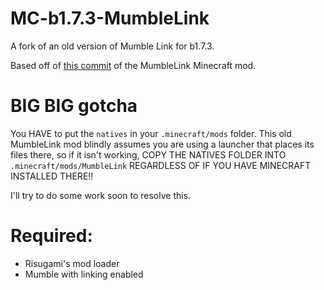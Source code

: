 # MC-b1.7.3-MumbleLink
A fork of an old version of Mumble Link for b1.7.3.

Based off of [this commit](https://sourceforge.net/p/modmumblelink/code/72/tree/) of the MumbleLink Minecraft mod.

# BIG BIG gotcha
You HAVE to put the ``natives`` in your ``.minecraft/mods`` folder. This old MumbleLink mod blindly assumes you are using a launcher that places its files there, so if it isn't working, COPY THE NATIVES FOLDER INTO ``.minecraft/mods/MumbleLink`` REGARDLESS OF IF YOU HAVE MINECRAFT INSTALLED THERE!!

I'll try to do some work soon to resolve this.

# Required:
- Risugami's mod loader
- Mumble with linking enabled
